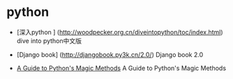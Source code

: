 python
======

* [深入python ] (http://woodpecker.org.cn/diveintopython/toc/index.html)  dive into python中文版


* [Django book] (http://djangobook.py3k.cn/2.0/) Django book 2.0

* [A Guide to Python's Magic Methods](http://www.rafekettler.com/magicmethods.html) A Guide to Python's Magic Methods
